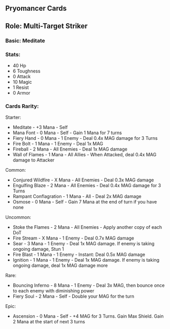 ## Pryomancer Cards

## Role: Multi-Target Striker

### Basic: Meditate

### Stats:
- 40 Hp
- 6 Toughness
- 0 Attack
- 10 Magic
- 1 Resist
- 0 Armor

### Cards Rarity:

Starter:
- Meditate - +3 Mana - Self
- Mana Font - 0 Mana - Self - Gain 1 Mana for 7 turns
- Fiery Hand - 0 Mana - 1 Enemy - Deal 0.4x MAG damage for 3 Turns
- Fire Bolt - 1 Mana - 1 Enemy - Deal 1x MAG 
- Fireball - 2 Mana - All Enemies - Deal 1x MAG damage
- Wall of Flames - 1 Mana - All Allies - When Attacked, deal 0.4x MAG damage to Attacker

Common:
- Conjured Wildfire - X Mana - All Enemies - Deal 0.3x MAG damage
- Engulfing Blaze - 2 Mana - All Enemies - Deal 0.4x MAG damage for 3 Turns
- Rampant Conflagration - 1 Mana - All - Deal 2x MAG damage
- Osmose - 0 Mana - Self - Gain 7 Mana at the end of turn if you have none

Uncommon:
- Stoke the Flames - 2 Mana - All Enemies - Apply another copy of each DoT
- Fire Stream - X Mana - 1 Enemy - Deal 0.7x MAG damage
- Sear - 3 Mana - 1 Enemy - Deal 1x MAG damage. If enemy is taking ongoing damage, Stun 1
- Fire Blast - 1 Mana - 1 Enemy - Instant: Deal 0.5x MAG damage
- Ignition - 1 Mana - 1 Enemy - Deal 1x MAG damage. If enemy is taking ongoing damage, deal 1x MAG damage more

Rare:
- Bouncing Inferno - 8 Mana - 1 Enemy - Deal 3x MAG, then bounce once to each enemy with diminishing power
- Fiery Soul - 2 Mana - Self - Double your MAG for the turn

Epic:
- Ascension - 0 Mana - Self - +4 MAG for 3 Turns. Gain Max Shield. Gain 2 Mana at the start of next 3 turns
